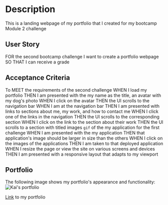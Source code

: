 # Description
This is a landing webpage of my portfolio that I created for my bootcamp Module 2 challenge

## User Story
FOR the second bootcamp challenge
I want to create a portfolio webpage 
SO THAT I can receive a grade

## Acceptance Criteria
To MEET the requirements of the second challenge
WHEN I load my portfolio
THEN I am presented with the my name as the title, an avatar with my dog's photo
WHEN I click on the avatar
THEN the UI scrolls to the navigation bar
WHEN I am at the navigation bar
THEN I am presented with links to sections about me, my work, and how to contact me
WHEN I click one of the links in the navigation
THEN the UI scrolls to the corresponding section
WHEN I click on the link to the section about their work
THEN the UI scrolls to a section with titled images `gif` of the my application for the first challenge
WHEN I am presented with the my application
THEN that application's image should be larger in size than the others
WHEN I click on the images of the applications
THEN I am taken to that deployed application
WHEN I resize the page or view the site on various screens and devices
THEN I am presented with a responsive layout that adapts to my viewport

## Portfolio
The following image shows my portfolio's appearance and functionality:
![Kai's portfolio](./assets/image/Portfolio.gif)

[Link](https://kzb11128.github.io/Challenge_02) to my portfolio
